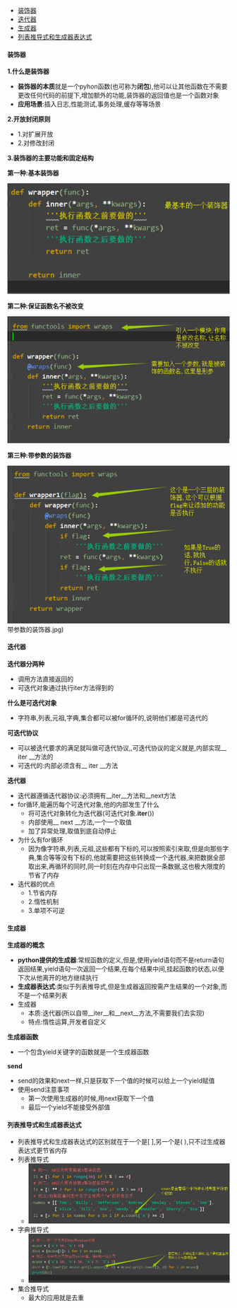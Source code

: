 - [装饰器](#装饰器)
- [迭代器](#迭代器)
- [生成器](#生成器)
- [列表推导式和生成器表达式](#列表推导式和生成器表达式)

#### 装饰器

**1.什么是装饰器**

- **装饰器的本质**就是一个pyhon函数(也可称为**闭包**),他可以让其他函数在不需要更改任何代码的前提下,增加额外的功能,装饰器的返回值也是一个函数对象 
- **应用场景**:插入日志,性能测试,事务处理,缓存等等场景 

**2.开放封闭原则**

- 1.对扩展开放
- 2.对修改封闭

**3.装饰器的主要功能和固定结构**

**第一种:基本装饰器**

![](https://raw.githubusercontent.com/haoqihan/gallery/master/img/%E5%9F%BA%E6%9C%AC%E8%A3%85%E9%A5%B0%E5%99%A8.jpg)

**第二种:保证函数名不被改变**

![](https://raw.githubusercontent.com/haoqihan/gallery/master/img/%E8%A3%85%E9%A5%B0%E5%99%A82.jpg)

**第三种:带参数的装饰器**

![](https://raw.githubusercontent.com/haoqihan/gallery/master/img/%E5%B8%A6%E5%8F%82%E6%95%B0%E7%9A%84%E8%A3%85%E9%A5%B0%E5%99%A8.jpg)带参数的装饰器.jpg)

#### 迭代器

**迭代器分两种**

- 调用方法直接返回的 
- 可迭代对象通过执行iter方法得到的 

**什么是可迭代对象** 

- 字符串,列表,元祖,字典,集合都可以被for循环的,说明他们都是可迭代的 

**可迭代协议**

- 可以被迭代要求的满足就叫做可迭代协议,,可迭代协议的定义就是,内部实现__ iter __方法的
- 可迭代的:内部必须含有__ iter __方法

**迭代器**

- 迭代器遵循迭代器协议:必须拥有__iter__方法和__next方法 
- for循环,能遍历每个可迭代对象,他的内部发生了什么 
	- 将可迭代对象转化为迭代器(可迭代对象.__iter__()) 
	- 内部使用__ next __方法,一个一个取值 
	- 加了异常处理,取值到底自动停止 
- 为什么有for循环
	- 因为像字符串,列表,元祖,这些都有下标的,可以按照索引来取,但是向那些字典,集合等等没有下标的,他就需要把这些转换成一个迭代器,来把数据全部取出来,再循环的同时,同一时刻在内存中只出现一条数据,这也极大限度的节省了内存 
- 迭代器的优点
	- 1.节省内存
	- 2.惰性机制
	- 3.单项不可逆

#### 生成器

**生成器的概念**

- **python提供的生成器**:常规函数的定义,但是,使用yield语句而不是return语句返回结果,yield语句一次返回一个结果,在每个结果中间,挂起函数的状态,以便下次从他离开的地方继续执行 
- **生成器表达式**:类似于列表推导式,但是生成器返回按需产生结果的一个对象,而不是一个结果列表 
- 生成器
	- 本质:迭代器(所以自带__iter__和__next__方法,不需要我们去实现) 
	- 特点:惰性运算,开发者自定义 

**生成器函数**

- 一个包含yield关键字的函数就是一个生成器函数 

**send**

- send的效果和next一样,只是获取下一个值的时候可以给上一个yield赋值 
- 使用send注意事项 
	- 第一次使用生成器的时候,用next获取下一个值
	- 最后一个yield不能接受外部值

#### 列表推导式和生成器表达式

- 列表推导式和生成器表达式的区别就在于一个是[ ],另一个是( ),只不过生成器表达式更节省内存 
- 列表推导式
	- ![](https://raw.githubusercontent.com/haoqihan/gallery/master/img/%E5%88%97%E8%A1%A8%E6%8E%A8%E5%AF%BC%E5%BC%8F.jpg)
- 字典推导式
	- ![](https://raw.githubusercontent.com/haoqihan/gallery/master/img/%E5%AD%97%E5%85%B8%E6%8E%A8%E5%AF%BC%E5%BC%8F.jpg)
- 集合推导式
	- 最大的应用就是去重







​	